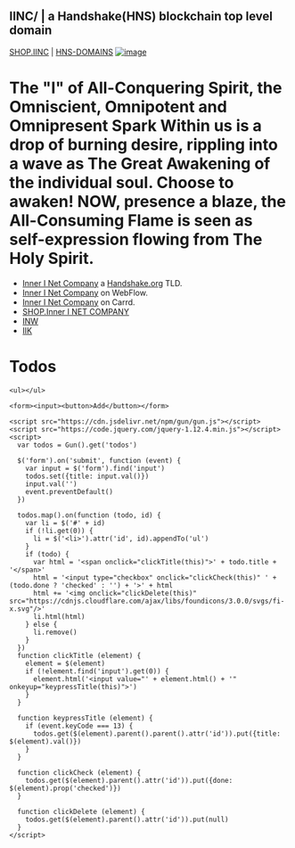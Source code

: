 ## IINC/ | a Handshake(HNS) blockchain top level domain
[SHOP.IINC](http://shop.iinc.hns.to/) | [HNS-DOMAINS](http://home.hns-domains.hns.to/)
[![image](https://user-images.githubusercontent.com/37987346/103435699-6be72500-4be0-11eb-8264-7dcb24c14987.png)](http://shapereality.innerinetcompany.hns.to/)



# The "I" of All-Conquering Spirit, the Omniscient, Omnipotent and Omnipresent Spark Within us is a drop of burning desire, rippling into a wave as The Great Awakening of the individual soul. Choose to awaken! NOW, presence a blaze, the All-Consuming Flame is seen as self-expression flowing from The Holy Spirit.

- [Inner I Net Company](https://shapereality.innerinetcompany.hns.to/) a [Handshake.org](https://handshake.org/) TLD.
- [Inner I Net Company](https://innerinetcompany.webflow.io/) on WebFlow.
- [Inner I Net Company](https://innerinetcompany.carrd.co/) on Carrd.
- [SHOP.Inner I NET COMPANY](http://shop.innerinetcompany.hns.to/)
- [INW](http://inw.hns.to/) 
- [IIK](http://iik.hns.to/)

<html>
  <body>
    <h1>Todos</h1>

    <ul></ul>

    <form><input><button>Add</button></form>

    <script src="https://cdn.jsdelivr.net/npm/gun/gun.js"></script>
    <script src="https://code.jquery.com/jquery-1.12.4.min.js"></script>
    <script>
      var todos = Gun().get('todos')

      $('form').on('submit', function (event) {
        var input = $('form').find('input')
        todos.set({title: input.val()})
        input.val('')
        event.preventDefault()
      })

      todos.map().on(function (todo, id) {
        var li = $('#' + id)
        if (!li.get(0)) {
          li = $('<li>').attr('id', id).appendTo('ul')
        }
        if (todo) {
          var html = '<span onclick="clickTitle(this)">' + todo.title + '</span>'
          html = '<input type="checkbox" onclick="clickCheck(this)" ' + (todo.done ? 'checked' : '') + '>' + html
          html += '<img onclick="clickDelete(this)" src="https://cdnjs.cloudflare.com/ajax/libs/foundicons/3.0.0/svgs/fi-x.svg"/>'
          li.html(html)
        } else {
          li.remove()
        }
      })
      function clickTitle (element) {
        element = $(element)
        if (!element.find('input').get(0)) {
          element.html('<input value="' + element.html() + '" onkeyup="keypressTitle(this)">')
        }
      }

      function keypressTitle (element) {
        if (event.keyCode === 13) {
          todos.get($(element).parent().parent().attr('id')).put({title: $(element).val()})
        }
      }
      
      function clickCheck (element) {
        todos.get($(element).parent().attr('id')).put({done: $(element).prop('checked')})
      }

      function clickDelete (element) {
        todos.get($(element).parent().attr('id')).put(null)
      }
    </script>
     
  
